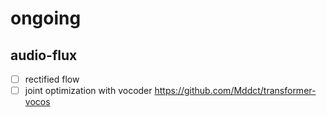 # ongoing
## audio-flux
- [ ] rectified flow
- [ ] joint optimization with vocoder https://github.com/Mddct/transformer-vocos
